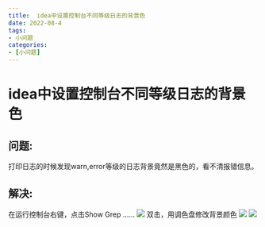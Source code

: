 ```yaml
---
title:  idea中设置控制台不同等级日志的背景色
date: 2022-08-4
tags:
- 小问题
categories:
- [小问题]
---
```


# idea中设置控制台不同等级日志的背景色
## 问题:
打印日志的时候发现warn,error等级的日志背景竟然是黑色的，看不清报错信息。
## 解决:
在运行控制台右键，点击Show Grep ......
![](https://cdn.jsdelivr.net/gh/meimeng-Y/comments@main//imgs/202305181639510.png)
双击，用调色盘修改背景颜色
![](https://cdn.jsdelivr.net/gh/meimeng-Y/comments@main//imgs/202305181642725.png)
![](https://cdn.jsdelivr.net/gh/meimeng-Y/comments@main//imgs/202305181643671.png)